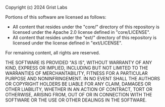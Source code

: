 Copyright (c) 2024 Grist Labs

Portions of this software are licensed as follows:

* All content that resides under the "core/" directory of this repository
  is licensed under the Apache 2.0 license defined in "core/LICENSE".
* All content that resides under the "ext/" directory of this repository
  is licensed under the license defined in "ext/LICENSE".

For remaining content, all rights are reserved.

THE SOFTWARE IS PROVIDED "AS IS", WITHOUT WARRANTY OF ANY KIND, EXPRESS OR
IMPLIED, INCLUDING BUT NOT LIMITED TO THE WARRANTIES OF MERCHANTABILITY,
FITNESS FOR A PARTICULAR PURPOSE AND NONINFRINGEMENT. IN NO EVENT SHALL THE
AUTHORS OR COPYRIGHT HOLDERS BE LIABLE FOR ANY CLAIM, DAMAGES OR OTHER
LIABILITY, WHETHER IN AN ACTION OF CONTRACT, TORT OR OTHERWISE, ARISING FROM,
OUT OF OR IN CONNECTION WITH THE SOFTWARE OR THE USE OR OTHER DEALINGS IN
THE SOFTWARE.
